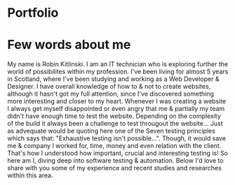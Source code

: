 # Portfolio

# Few words about me

My name is Robin Kitlinski. I am an IT technician who is exploring further the world of possibilites within my profession. I've been living for almost 5 years in Scotland, where I've been studying and working as a Web Developer & Designer. I have overall knowledge of how to & not to create websites, although it hasn't got my full attention, since I've discovered something more interesting and closer to my heart. Whenever I was creating a website I always get myself disappointed or even angry that me & partially my team didn't have enough time to test the website. Depending on the complexity of the build it always been a challenge to test througout the website... Just as advequate would be quoting here one of the Seven testing principles which says that: "Exhaustive testing isn't possible...". Though, it would save me & company I worked for, time, money and even relation with the client. That's how I understood how important, crucial and interesting testing is! So here am I, diving deep into software testing & automation. Below I'd love to share with you some of my experience and recent studies and researches within this area.
